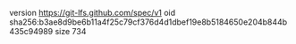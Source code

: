 version https://git-lfs.github.com/spec/v1
oid sha256:b3ae8d9be6b11a4f25c79cf376d4d1dbef19e8b5184650e204b844b435c94989
size 734
